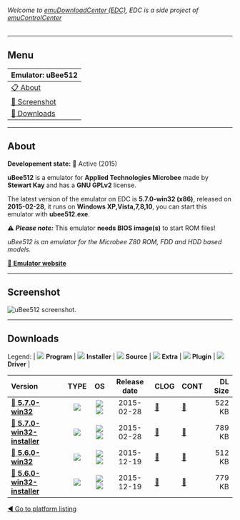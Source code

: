 ###### Welcome to [emuDownloadCenter (EDC)](https://github.com/PhoenixInteractiveNL/emuDownloadCenter/wiki/), EDC is a side project of [emuControlCenter](https://github.com/PhoenixInteractiveNL/emuControlCenter/wiki/)
***
## Menu
| **Emulator: uBee512** |
|:---------|
| [:clipboard: About](#about) |
| [:sunrise: Screenshot](#screenshot) |
| [:floppy_disk: Downloads](#downloads) |
***
## About
**Developement state:** :large_blue_circle: Active (2015)

**uBee512** is a emulator for **Applied Technologies Microbee** made by **Stewart Kay** and has a **GNU GPLv2** license.

The latest version of the emulator on EDC is **5.7.0-win32 (x86)**, released on **2015-02-28**, it runs on **Windows XP,Vista,7,8,10**, you can start this emulator with **ubee512.exe**.

:warning: _**Please note:**_ This emulator **needs BIOS image(s)** to start ROM files!

_uBee512 is an emulator for the Microbee Z80 ROM, FDD and HDD based models._

[:link: **Emulator website**](http://www.microbee-mspp.org.au/repository)
***
## Screenshot
![](https://raw.githubusercontent.com/PhoenixInteractiveNL/emuDownloadCenter/master/hooks/ubee512/emulator_screen_01.jpg "uBee512 screenshot.")
***
## Downloads
Legend:
| ![](https://raw.githubusercontent.com/wiki/PhoenixInteractiveNL/emuDownloadCenter/images_misc/icon_program_24.png) **Program** | 
![](https://raw.githubusercontent.com/wiki/PhoenixInteractiveNL/emuDownloadCenter/images_misc/icon_installer_24.png) **Installer** | 
![](https://raw.githubusercontent.com/wiki/PhoenixInteractiveNL/emuDownloadCenter/images_misc/icon_source_code_24.png) **Source** | 
![](https://raw.githubusercontent.com/wiki/PhoenixInteractiveNL/emuDownloadCenter/images_misc/icon_extra_24.png) **Extra** | 
![](https://raw.githubusercontent.com/wiki/PhoenixInteractiveNL/emuDownloadCenter/images_misc/icon_plugin_24.png) **Plugin** | 
![](https://raw.githubusercontent.com/wiki/PhoenixInteractiveNL/emuDownloadCenter/images_misc/icon_driver_24.png) **Driver** | 
 
| Version  | TYPE | OS | Release date  | CLOG | CONT | DL Size  |
|:---------|:----:|:--:|:-------------:|:-----|:-----|---------:|
| [:floppy_disk: **5.7.0-win32**](https://github.com/PhoenixInteractiveNL/edc-repo0003/raw/master/ubee512/5.7.0-win32.7z) | ![](https://raw.githubusercontent.com/wiki/PhoenixInteractiveNL/emuDownloadCenter/images_misc/icon_program_24.png) | ![](https://raw.githubusercontent.com/wiki/PhoenixInteractiveNL/emuDownloadCenter/images_misc/logo_windows_24.png)![](https://raw.githubusercontent.com/wiki/PhoenixInteractiveNL/emuDownloadCenter/images_misc/icon_32-bit_24.png) | 2015-02-28 | [:page_facing_up:](https://github.com/PhoenixInteractiveNL/edc-repo0003/blob/master/ubee512/5.7.0-win32_changelog.txt) | [:mag_right:](https://github.com/PhoenixInteractiveNL/edc-repo0003/blob/master/ubee512/5.7.0-win32_contents.txt) | 522 KB |
| [:floppy_disk: **5.7.0-win32-installer**](https://github.com/PhoenixInteractiveNL/edc-repo0003/raw/master/ubee512/5.7.0-win32-installer.7z) | ![](https://raw.githubusercontent.com/wiki/PhoenixInteractiveNL/emuDownloadCenter/images_misc/icon_installer_24.png) | ![](https://raw.githubusercontent.com/wiki/PhoenixInteractiveNL/emuDownloadCenter/images_misc/logo_windows_24.png)![](https://raw.githubusercontent.com/wiki/PhoenixInteractiveNL/emuDownloadCenter/images_misc/icon_32-bit_24.png) | 2015-02-28 | [:page_facing_up:](https://github.com/PhoenixInteractiveNL/edc-repo0003/blob/master/ubee512/5.7.0-win32-installer_changelog.txt) | [:mag_right:](https://github.com/PhoenixInteractiveNL/edc-repo0003/blob/master/ubee512/5.7.0-win32-installer_contents.txt) | 789 KB |
| [:floppy_disk: **5.6.0-win32**](https://github.com/PhoenixInteractiveNL/edc-repo0003/raw/master/ubee512/5.6.0-win32.7z) | ![](https://raw.githubusercontent.com/wiki/PhoenixInteractiveNL/emuDownloadCenter/images_misc/icon_program_24.png) | ![](https://raw.githubusercontent.com/wiki/PhoenixInteractiveNL/emuDownloadCenter/images_misc/logo_windows_24.png)![](https://raw.githubusercontent.com/wiki/PhoenixInteractiveNL/emuDownloadCenter/images_misc/icon_32-bit_24.png) | 2015-12-19 | [:page_facing_up:](https://github.com/PhoenixInteractiveNL/edc-repo0003/blob/master/ubee512/5.6.0-win32_changelog.txt) | [:mag_right:](https://github.com/PhoenixInteractiveNL/edc-repo0003/blob/master/ubee512/5.6.0-win32_contents.txt) | 512 KB |
| [:floppy_disk: **5.6.0-win32-installer**](https://github.com/PhoenixInteractiveNL/edc-repo0003/raw/master/ubee512/5.6.0-win32-installer.7z) | ![](https://raw.githubusercontent.com/wiki/PhoenixInteractiveNL/emuDownloadCenter/images_misc/icon_installer_24.png) | ![](https://raw.githubusercontent.com/wiki/PhoenixInteractiveNL/emuDownloadCenter/images_misc/logo_windows_24.png)![](https://raw.githubusercontent.com/wiki/PhoenixInteractiveNL/emuDownloadCenter/images_misc/icon_32-bit_24.png) | 2015-12-19 | [:page_facing_up:](https://github.com/PhoenixInteractiveNL/edc-repo0003/blob/master/ubee512/5.6.0-win32-installer_changelog.txt) | [:mag_right:](https://github.com/PhoenixInteractiveNL/edc-repo0003/blob/master/ubee512/5.6.0-win32-installer_contents.txt) | 779 KB |

[:arrow_backward: Go to platform listing](https://github.com/PhoenixInteractiveNL/emuDownloadCenter/wiki/EDC-Platform-List)
